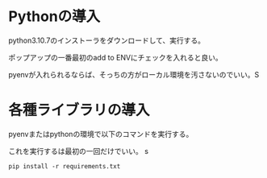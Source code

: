 # Pythonの導入

python3.10.7のインストーラをダウンロードして、実行する。

ポップアップの一番最初のadd to ENVにチェックを入れると良い。

pyenvが入れられるならば、そっちの方がローカル環境を汚さないのでいい。S

# 各種ライブラリの導入

pyenvまたはpythonの環境で以下のコマンドを実行する。

これを実行するは最初の一回だけでいい。
s
```
pip install -r requirements.txt
```